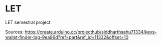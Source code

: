 # LET
LET semestral project

Sources:
https://create.arduino.cc/projecthub/siddharthsahu71334/keys-wallet-finder-tag-9ea96d?ref=part&ref_id=11332&offset=10
